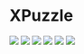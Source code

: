 # XPuzzle
![](https://github.com/xuyisheng/XPuzzle/blob/master/pictures/1.png)
![](https://github.com/xuyisheng/XPuzzle/blob/master/pictures/2.png)
![](https://github.com/xuyisheng/XPuzzle/blob/master/pictures/3.png)
![](https://github.com/xuyisheng/XPuzzle/blob/master/pictures/4.png)
![](https://github.com/xuyisheng/XPuzzle/blob/master/pictures/5.png)
![](https://github.com/xuyisheng/XPuzzle/blob/master/pictures/6.png)